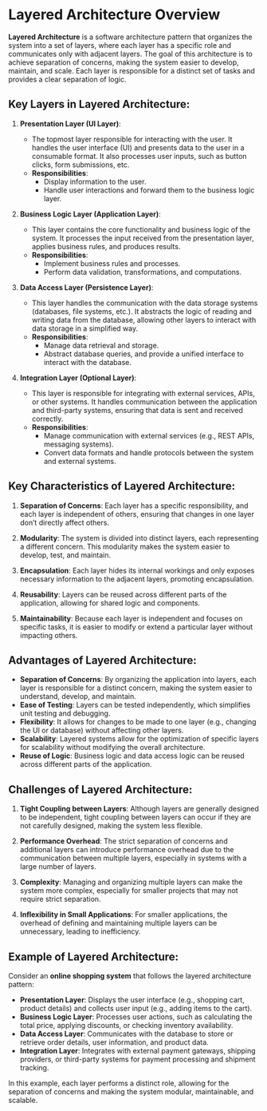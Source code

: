 # Layered Architecture Overview

**Layered Architecture** is a software architecture pattern that organizes the system into a set of layers, where each layer has a specific role and communicates only with adjacent layers. The goal of this architecture is to achieve separation of concerns, making the system easier to develop, maintain, and scale. Each layer is responsible for a distinct set of tasks and provides a clear separation of logic.

## Key Layers in Layered Architecture:

1. **Presentation Layer (UI Layer)**: 
   - The topmost layer responsible for interacting with the user. It handles the user interface (UI) and presents data to the user in a consumable format. It also processes user inputs, such as button clicks, form submissions, etc.
   - **Responsibilities**: 
     - Display information to the user.
     - Handle user interactions and forward them to the business logic layer.
   
2. **Business Logic Layer (Application Layer)**: 
   - This layer contains the core functionality and business logic of the system. It processes the input received from the presentation layer, applies business rules, and produces results.
   - **Responsibilities**:
     - Implement business rules and processes.
     - Perform data validation, transformations, and computations.

3. **Data Access Layer (Persistence Layer)**: 
   - This layer handles the communication with the data storage systems (databases, file systems, etc.). It abstracts the logic of reading and writing data from the database, allowing other layers to interact with data storage in a simplified way.
   - **Responsibilities**:
     - Manage data retrieval and storage.
     - Abstract database queries, and provide a unified interface to interact with the database.

4. **Integration Layer (Optional Layer)**:
   - This layer is responsible for integrating with external services, APIs, or other systems. It handles communication between the application and third-party systems, ensuring that data is sent and received correctly.
   - **Responsibilities**:
     - Manage communication with external services (e.g., REST APIs, messaging systems).
     - Convert data formats and handle protocols between the system and external systems.

## Key Characteristics of Layered Architecture:

1. **Separation of Concerns**: Each layer has a specific responsibility, and each layer is independent of others, ensuring that changes in one layer don’t directly affect others.
   
2. **Modularity**: The system is divided into distinct layers, each representing a different concern. This modularity makes the system easier to develop, test, and maintain.

3. **Encapsulation**: Each layer hides its internal workings and only exposes necessary information to the adjacent layers, promoting encapsulation.

4. **Reusability**: Layers can be reused across different parts of the application, allowing for shared logic and components.

5. **Maintainability**: Because each layer is independent and focuses on specific tasks, it is easier to modify or extend a particular layer without impacting others.

## Advantages of Layered Architecture:

- **Separation of Concerns**: By organizing the application into layers, each layer is responsible for a distinct concern, making the system easier to understand, develop, and maintain.
- **Ease of Testing**: Layers can be tested independently, which simplifies unit testing and debugging.
- **Flexibility**: It allows for changes to be made to one layer (e.g., changing the UI or database) without affecting other layers.
- **Scalability**: Layered systems allow for the optimization of specific layers for scalability without modifying the overall architecture.
- **Reuse of Logic**: Business logic and data access logic can be reused across different parts of the application.

## Challenges of Layered Architecture:

1. **Tight Coupling between Layers**: Although layers are generally designed to be independent, tight coupling between layers can occur if they are not carefully designed, making the system less flexible.
   
2. **Performance Overhead**: The strict separation of concerns and additional layers can introduce performance overhead due to the communication between multiple layers, especially in systems with a large number of layers.

3. **Complexity**: Managing and organizing multiple layers can make the system more complex, especially for smaller projects that may not require strict separation.

4. **Inflexibility in Small Applications**: For smaller applications, the overhead of defining and maintaining multiple layers can be unnecessary, leading to inefficiency.

## Example of Layered Architecture:

Consider an **online shopping system** that follows the layered architecture pattern:

- **Presentation Layer**: Displays the user interface (e.g., shopping cart, product details) and collects user input (e.g., adding items to the cart).
- **Business Logic Layer**: Processes user actions, such as calculating the total price, applying discounts, or checking inventory availability.
- **Data Access Layer**: Communicates with the database to store or retrieve order details, user information, and product data.
- **Integration Layer**: Integrates with external payment gateways, shipping providers, or third-party systems for payment processing and shipment tracking.

In this example, each layer performs a distinct role, allowing for the separation of concerns and making the system modular, maintainable, and scalable.
 